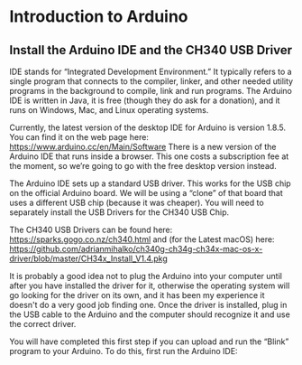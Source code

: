 # Introduction to Arduino

## Install the Arduino IDE and the CH340 USB Driver
IDE stands for “Integrated Development Environment.”  It typically refers to a single program that connects to the compiler, linker, and other needed utility programs in the background to compile, link and run programs.  The Arduino IDE is written in Java, it is free (though they do ask for a donation), and it runs on Windows, Mac, and Linux operating systems.

Currently, the latest version of the desktop IDE for Arduino is version 1.8.5.  You can find it on the web page here: https://www.arduino.cc/en/Main/Software  There is a new version of the Arduino IDE that runs inside a browser.  This one costs a subscription fee at the moment, so we’re going to go with the free desktop version instead.

The Arduino IDE sets up a standard USB driver.  This works for the USB chip on the official Arduino board.  We will be using a “clone” of that board that uses a different USB chip (because it was cheaper).  You will need to separately install the USB Drivers for the CH340 USB Chip. 

The CH340 USB Drivers can be found here:  https://sparks.gogo.co.nz/ch340.html
and (for the Latest macOS) here: https://github.com/adrianmihalko/ch340g-ch34g-ch34x-mac-os-x-driver/blob/master/CH34x_Install_V1.4.pkg

It is probably a good idea not to plug the Arduino into your computer until after you have installed the driver for it, otherwise the operating system will go looking for the driver on its own, and it has been my experience it doesn't do a very good job finding one.  Once the driver is installed, plug in the USB cable to the Arduino and the computer should recognize it and use the correct driver.

You will have completed this first step if you can upload and run the “Blink” program to your Arduino.  To do this, first run the Arduino IDE:


